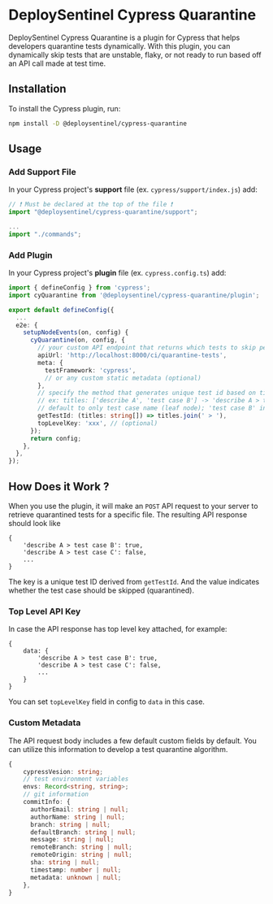 # DeploySentinel Cypress Quarantine

DeploySentinel Cypress Quarantine is a plugin for Cypress that helps developers quarantine tests dynamically.
With this plugin, you can dynamically skip tests that are unstable, flaky, or not ready to run based off an API call made at test time.

## Installation

To install the Cypress plugin, run:

```sh
npm install -D @deploysentinel/cypress-quarantine
```

## Usage

### Add Support File

In your Cypress project's **support** file (ex. `cypress/support/index.js`) add:

```js
// ❗ Must be declared at the top of the file ❗
import "@deploysentinel/cypress-quarantine/support";

...
import "./commands";
```

### Add Plugin

In your Cypress project's **plugin** file (ex. `cypress.config.ts`) add:

```ts
import { defineConfig } from 'cypress';
import cyQuarantine from '@deploysentinel/cypress-quarantine/plugin';

export default defineConfig({
  ...
  e2e: {
    setupNodeEvents(on, config) {
      cyQuarantine(on, config, {
        // your custom API endpoint that returns which tests to skip per spec file (required)
        apiUrl: 'http://localhost:8000/ci/quarantine-tests',
        meta: {
          testFramework: 'cypress',
          // or any custom static metadata (optional)
        },
        // specify the method that generates unique test id based on titles
        // ex: titles: ['describe A', 'test case B'] -> 'describe A > test case B' (stored in db)
        // default to only test case name (leaf node); 'test case B' in this case
        getTestId: (titles: string[]) => titles.join(' > '),
        topLevelKey: 'xxx', // (optional)
      });
      return config;
    },
  },
});
```

## How Does it Work ?

When you use the plugin, it will make an `POST` API request to your server to retrieve quarantined tests for a specific file.
The resulting API response should look like
```
{
    'describe A > test case B': true,
    'describe A > test case C': false,
    ...
}
```
The key is a unique test ID derived from `getTestId`.
And the value indicates whether the test case should be skipped (quarantined).

### Top Level API Key
In case the API response has top level key attached, for example:
```
{
    data: {
        'describe A > test case B': true,
        'describe A > test case C': false,
        ...
    }
}
```
You can set `topLevelKey` field in config to `data` in this case.


### Custom Metadata

The API request body includes a few default custom fields by default.
You can utilize this information to develop a test quarantine algorithm.

```ts
{
    cypressVesion: string;
    // test environment variables
    envs: Record<string, string>;
    // git information
    commitInfo: {
      authorEmail: string | null;
      authorName: string | null;
      branch: string | null;
      defaultBranch: string | null;
      message: string | null;
      remoteBranch: string | null;
      remoteOrigin: string | null;
      sha: string | null;
      timestamp: number | null;
      metadata: unknown | null;
    },
}
```
